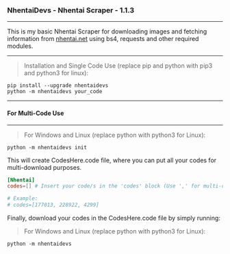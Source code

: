 ### NhentaiDevs - Nhentai Scraper - 1.1.3

---

This is my basic Nhentai Scraper for downloading images and fetching
information from [nhentai.net](https://nhentai.net)
using bs4, requests and other required modules.

---

>Installation and Single Code Use (replace pip and python with pip3 and python3 for linux):
```shell
pip install --upgrade nhentaidevs
python -m nhentaidevs your_code
```

---

#### For Multi-Code Use

---

>For Windows and Linux (replace python with python3 for Linux):
```shell
python -m nhentaidevs init
```

This will create CodesHere.code file, where you can put all
your codes for multi-download purposes.

```toml
[Nhentai]
codes=[] # Insert your code/s in the 'codes' block (Use ',' for multi-codes)

# Example:
# codes=[177013, 228922, 4299]
```

Finally, download your codes in the CodesHere.code file by simply running:

>For Windows and Linux (replace python with python3 for Linux):
```shell
python -m nhentaidevs
```